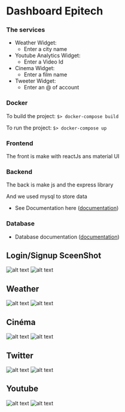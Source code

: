 # **Dashboard Epitech**

### **The services**

- Weather Widget:
  * Enter a city name
- Youtube Analytics Widget:
  * Enter a Video Id
- Cinema Widget:
  * Enter a film name
- Tweeter Widget:
  * Enter an @ of account

### **Docker**

To build the project: `$> docker-compose build`

To run the project: `$> docker-compose up`

### **Frontend**

The front is make with reactJs ans material UI

### **Backend**

The back is make js and the express library

And we used mysql to store data

- See Documentation here ([documentation](./back/README.md))

### **Database**

- Database documentation ([documentation](./mysql/README.md))

## Login/Signup SceenShot

![alt text](https://media.discordapp.net/attachments/401433979980611594/1031872003726135346/unknown.png?width=896&height=434)
![alt text](https://media.discordapp.net/attachments/401433979980611594/1031871424748593162/unknown.png?width=954&height=421)

## Weather

![alt text](https://media.discordapp.net/attachments/401433979980611594/1031876637572206672/unknown.png)
![alt text](https://media.discordapp.net/attachments/401433979980611594/1031877003202265138/unknown.png?width=760&height=434)

## Cinéma

![alt text](https://media.discordapp.net/attachments/401433979980611594/1031876744040427580/unknown.png?width=760&height=434)
![alt text](https://media.discordapp.net/attachments/401433979980611594/1031876529254305792/unknown.png?width=896&height=434)

## Twitter

![alt text](https://media.discordapp.net/attachments/401433979980611594/1031876889847021588/unknown.png?width=760&height=434)
![alt text](https://media.discordapp.net/attachments/401433979980611594/1031877003202265138/unknown.png?width=760&height=434)

## Youtube

![alt text](https://media.discordapp.net/attachments/401433979980611594/1031877069757489222/unknown.png?width=760&height=434)
![alt text](https://media.discordapp.net/attachments/401433979980611594/1031879247133941760/unknown.png?width=715&height=434)
